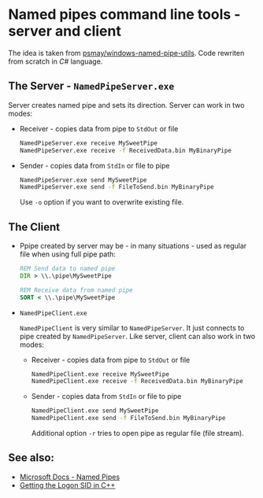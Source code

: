 # Named pipes command line tools - server and client

The idea is taken from [psmay/windows-named-pipe-utils](https://github.com/psmay/windows-named-pipe-utils). Code rewriten from scratch in *C#* language.

## The Server - `NamedPipeServer.exe`

Server creates named pipe and sets its direction.
Server can work in two modes:

* Receiver - copies data from pipe to `StdOut` or file

    ```bat
    NamedPipeServer.exe receive MySweetPipe
    NamedPipeServer.exe receive -f ReceivedData.bin MyBinaryPipe
    ```

* Sender - copies data from `StdIn` or file to pipe

    ```bat
    NamedPipeServer.exe send MySweetPipe
    NamedPipeServer.exe send -f FileToSend.bin MyBinaryPipe
    ```

    Use `-o` option if you want to overwrite existing file.

## The Client

* Ppipe created by server may be - in many situations - used as regular file when using full pipe path:

    ```bat
    REM Send data to named pipe
    DIR > \\.\pipe\MySweetPipe

    REM Receive data from named pipe
    SORT < \\.\pipe\MySweetPipe
    ```

* `NamedPipeClient.exe`

    `NamedPipeClient` is very similar to `NamedPipeServer`.
    It just connects to pipe created by `NamedPipeServer`.
    Like server, client can also work in two modes:

    * Receiver - copies data from pipe to `StdOut` or file

        ```bat
        NamedPipeClient.exe receive MySweetPipe
        NamedPipeClient.exe receive -f ReceivedData.bin MyBinaryPipe
        ```

    * Sender - copies data from `StdIn` or file to pipe

        ```bat
        NamedPipeClient.exe send MySweetPipe
        NamedPipeClient.exe send -f FileToSend.bin MyBinaryPipe
        ```

        Additional option `-r` tries to open pipe as regular file (file stream).

## See also:

* [Microsoft Docs - Named Pipes](https://docs.microsoft.com/en-us/windows/win32/ipc/named-pipes)
* [Getting the Logon SID in C++](https://docs.microsoft.com/en-us/previous-versions//aa446670(v=vs.85))
